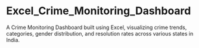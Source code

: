 # Excel_Crime_Monitoring_Dashboard
A Crime Monitoring Dashboard built using Excel, visualizing crime trends, categories, gender distribution, and resolution rates across various states in India.
